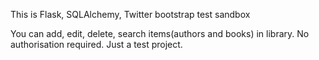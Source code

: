 This is Flask, SQLAlchemy, Twitter bootstrap test sandbox

You can add, edit, delete, search items(authors and books) in library. No authorisation required.
Just a test project.